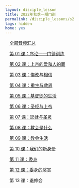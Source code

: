 ```yaml
---
layout: disciple_lesson
title: 2022年秋季一期门训
permalink: /disciple_lessons/s2
tags: hidden
home: yes
---
```


<div style="padding-left: 1em;">
   <p><a class="dla" href="/disciple_lessons">全部音频汇总</a></p>
	<p><a class="dla" href="/disciple_lessons/s1/1">第 01 课：序论——门徒训练</a></p>
	<p><a class="dla" href="/disciple_lessons/s1/2">第 02 课：上帝的爱和人的罪</a></p>
	<p><a class="dla" href="/disciple_lessons/s1/3">第 03 课：悔改与相信</a></p>
	<p><a class="dla" href="/disciple_lessons/s1/4">第 04 课：重生与救恩</a></p>
	<p><a class="dla" href="/disciple_lessons/s1/5">第 05 课：基督徒的生活</a></p>
	<p><a class="dla" href="/disciple_lessons/s1/6">第 06 课：圣经与上帝</a></p>
	<p><a class="dla" href="/disciple_lessons/s1/7">第 07 课：耶稣与圣灵</a></p>
	<p><a class="dla" href="/disciple_lessons/s1/8">第 08 课：教会是什么</a></p>
   <p><a class="dla" href="/disciple_lessons/s1/9">第 09 课：教会⽣活</a></p>
   <p><a class="dla" href="/disciple_lessons/s1/10">第 10 课：我们的新身份</a></p>
   <p><a class="dla" href="/disciple_lessons/s1/11">第 11 课：委身</a></p>
   <p><a class="dla" href="/disciple_lessons/s1/12">第 12 课：委身的奖赏</a></p>
   <p>第 13 课：退修会</p>   
</div>
